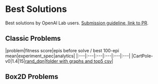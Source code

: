 # <a name="solutions"></a>Best Solutions

Best solutions by OpenAI Lab users. [Submission guideline, link to PR](http://kengz.me/openai_lab).


## Classic Problems

|problem|fitness score|epis before solve / best 100-epi mean|experiment_spec|analytics|
|:---|:---|:---|:---|:---|:---|
|CartPole-v0|1.4|15|[rand_dqn](http://kengz.me/openai_lab)|[folder with graphs and top5 csv](http://kengz.me/openai_lab)|


## Box2D Problems
